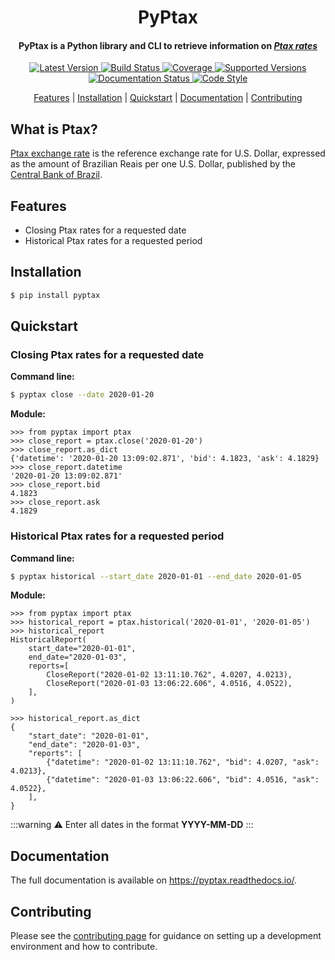 <h1 align="center">
  PyPtax
</h1>

<h4 align="center">PyPtax is a Python library and CLI to retrieve information on <i><a href="#what-is-ptax">Ptax rates</a></i></h4>

<p align="center">
  <a href="https://pypi.python.org/pypi/pyptax">
    <img src="https://img.shields.io/pypi/v/pyptax.svg?style=flat-square" alt="Latest Version"/>
  </a>
  <a href="https://travis-ci.org/brunobcardoso/pyptax">
    <img src="https://img.shields.io/travis/brunobcardoso/pyptax/master.svg?style=flat-square" alt="Build Status"/>
  </a>
  <a href="https://codecov.io/gh/brunobcardoso/pyptax">
    <img src="https://codecov.io/gh/brunobcardoso/pyptax/branch/master/graph/badge.svg" alt="Coverage"/>
  </a>
  <a href="https://pypi.python.org/pypi/pyptax/">
    <img src="https://img.shields.io/pypi/pyversions/pyptax.svg?style=flat-square" alt="Supported Versions"/>
  </a>
  <a href='https://pyptax.readthedocs.io/en/latest/?badge=latest'>
    <img src='https://img.shields.io/readthedocs/pyptax/latest?style=flat-square' alt='Documentation Status'/>
  </a>
  <a href='https://github.com/psf/black'>
    <img src='https://img.shields.io/badge/code%20style-black-000000.svg?style=flat-square' alt='Code Style'/>
  </a>
</p>

<p align="center">
  <a href="#features">Features</a> |
  <a href="#installation">Installation</a> |
  <a href="#quickstart">Quickstart</a> |
  <a href="#documentation">Documentation</a> |
  <a href="#contributing">Contributing</a>
</p>

## What is Ptax?

[Ptax exchange rate](https://www.bcb.gov.br/conteudo/relatorioinflacao/EstudosEspeciais/EE042_A_taxa_de_cambio_de_referencia_Ptax.pdf)
is the reference exchange rate for U.S. Dollar, expressed as the amount of Brazilian Reais per one U.S. Dollar,
published by the [Central Bank of Brazil](https://www.bcb.gov.br/en).

## Features
 - Closing Ptax rates for a requested date
 - Historical Ptax rates for a requested period

## Installation
```bash
$ pip install pyptax
```

## Quickstart

### Closing Ptax rates for a requested date

**Command line:**

```bash
$ pyptax close --date 2020-01-20
```

**Module:**

```
>>> from pyptax import ptax
>>> close_report = ptax.close('2020-01-20')
>>> close_report.as_dict
{'datetime': '2020-01-20 13:09:02.871', 'bid': 4.1823, 'ask': 4.1829}
>>> close_report.datetime
'2020-01-20 13:09:02.871'
>>> close_report.bid
4.1823
>>> close_report.ask
4.1829
```

### Historical Ptax rates for a requested period

**Command line:**

```bash
$ pyptax historical --start_date 2020-01-01 --end_date 2020-01-05
```

**Module:**

```
>>> from pyptax import ptax
>>> historical_report = ptax.historical('2020-01-01', '2020-01-05')
>>> historical_report
HistoricalReport(
    start_date="2020-01-01",
    end_date="2020-01-03",
    reports=[
        CloseReport("2020-01-02 13:11:10.762", 4.0207, 4.0213),
        CloseReport("2020-01-03 13:06:22.606", 4.0516, 4.0522),
    ],
)

>>> historical_report.as_dict
{
    "start_date": "2020-01-01",
    "end_date": "2020-01-03",
    "reports": [
        {"datetime": "2020-01-02 13:11:10.762", "bid": 4.0207, "ask": 4.0213},
        {"datetime": "2020-01-03 13:06:22.606", "bid": 4.0516, "ask": 4.0522},
    ],
}
```

:::warning
:warning: Enter all dates in the format **YYYY-MM-DD**
:::

## Documentation

The full documentation is available on https://pyptax.readthedocs.io/.

## Contributing

Please see the [contributing page](https://github.com/brunobcardoso/pyptax/blob/master/CONTRIBUTING.rst)
for guidance on setting up a development environment and how to contribute.

